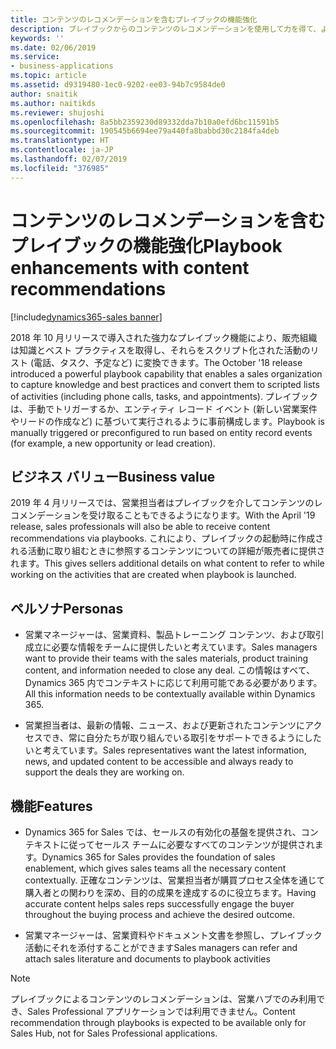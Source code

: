 ```yaml
---
title: コンテンツのレコメンデーションを含むプレイブックの機能強化
description: プレイブックからのコンテンツのレコメンデーションを使用して力を得て、より多くの取引を成立させてください。
keywords: ''
ms.date: 02/06/2019
ms.service:
- business-applications
ms.topic: article
ms.assetid: d9319480-1ec0-9202-ee03-94b7c9584de0
author: snaitik
ms.author: naitikds
ms.reviewer: shujoshi
ms.openlocfilehash: 8a5bb2359230d89332dda7b10a0efd6bc11591b5
ms.sourcegitcommit: 190545b6694ee79a440fa8babbd30c2184fa4deb
ms.translationtype: HT
ms.contentlocale: ja-JP
ms.lasthandoff: 02/07/2019
ms.locfileid: "376985"
---
```

#  <a name="playbook-enhancements-with-content-recommendations"></a><span data-ttu-id="305ff-103">コンテンツのレコメンデーションを含むプレイブックの機能強化</span><span class="sxs-lookup"><span data-stu-id="305ff-103">Playbook enhancements with content recommendations</span></span>
[!include[dynamics365-sales banner](../includes/dynamics365-sales.md)]



<span data-ttu-id="305ff-104">2018 年 10 月リリースで導入された強力なプレイブック機能により、販売組織は知識とベスト プラクティスを取得し、それらをスクリプト化された活動のリスト (電話、タスク、予定など) に変換できます。</span><span class="sxs-lookup"><span data-stu-id="305ff-104">The October '18 release introduced a powerful playbook capability that enables a sales organization to capture knowledge and best practices and convert them to scripted lists of activities (including phone calls, tasks, and appointments).</span></span> <span data-ttu-id="305ff-105">プレイブックは、手動でトリガーするか、エンティティ レコード イベント (新しい営業案件やリードの作成など) に基づいて実行されるように事前構成します。</span><span class="sxs-lookup"><span data-stu-id="305ff-105">Playbook is manually triggered or preconfigured to run based on entity record events (for example, a new opportunity or lead creation).</span></span> 

## <a name="business-value"></a><span data-ttu-id="305ff-106">ビジネス バリュー</span><span class="sxs-lookup"><span data-stu-id="305ff-106">Business value</span></span> 

<span data-ttu-id="305ff-107">2019 年 4 月リリースでは、営業担当者はプレイブックを介してコンテンツのレコメンデーションを受け取ることもできるようになります。</span><span class="sxs-lookup"><span data-stu-id="305ff-107">With the April '19 release, sales professionals will also be able to receive content recommendations via playbooks.</span></span> <span data-ttu-id="305ff-108">これにより、プレイブックの起動時に作成される活動に取り組むときに参照するコンテンツについての詳細が販売者に提供されます。</span><span class="sxs-lookup"><span data-stu-id="305ff-108">This gives sellers additional details on what content to refer to while working on the activities that are created when playbook is launched.</span></span>

## <a name="personas"></a><span data-ttu-id="305ff-109">ペルソナ</span><span class="sxs-lookup"><span data-stu-id="305ff-109">Personas</span></span>

-   <span data-ttu-id="305ff-110">営業マネージャーは、営業資料、製品トレーニング コンテンツ、および取引成立に必要な情報をチームに提供したいと考えています。</span><span class="sxs-lookup"><span data-stu-id="305ff-110">Sales managers want to provide their teams with the sales materials, product training content, and information needed to close any deal.</span></span> <span data-ttu-id="305ff-111">この情報はすべて、Dynamics 365 内でコンテキストに応じて利用可能である必要があります。</span><span class="sxs-lookup"><span data-stu-id="305ff-111">All this information needs to be contextually available within Dynamics 365.</span></span>

-   <span data-ttu-id="305ff-112">営業担当者は、最新の情報、ニュース、および更新されたコンテンツにアクセスでき、常に自分たちが取り組んでいる取引をサポートできるようにしたいと考えています。</span><span class="sxs-lookup"><span data-stu-id="305ff-112">Sales representatives want the latest information, news, and updated content to be accessible and always ready to support the deals they are working on.</span></span>

## <a name="features"></a><span data-ttu-id="305ff-113">機能</span><span class="sxs-lookup"><span data-stu-id="305ff-113">Features</span></span>

-   <span data-ttu-id="305ff-114">Dynamics 365 for Sales では、セールスの有効化の基盤を提供され、コンテキストに従ってセールス チームに必要なすべてのコンテンツが提供されます。</span><span class="sxs-lookup"><span data-stu-id="305ff-114">Dynamics 365 for Sales provides the foundation of sales enablement, which gives sales teams all the necessary content contextually.</span></span> <span data-ttu-id="305ff-115">正確なコンテンツは、営業担当者が購買プロセス全体を通じて購入者との関わりを深め、目的の成果を達成するのに役立ちます。</span><span class="sxs-lookup"><span data-stu-id="305ff-115">Having accurate content helps sales reps successfully engage the buyer throughout the buying process and achieve the desired outcome.</span></span>
    
-   <span data-ttu-id="305ff-116">営業マネージャーは、営業資料やドキュメント文書を参照し、プレイブック活動にそれを添付することができます</span><span class="sxs-lookup"><span data-stu-id="305ff-116">Sales managers can refer and attach sales literature and documents to playbook activities</span></span>

> [!NOTE]
> <span data-ttu-id="305ff-117">プレイブックによるコンテンツのレコメンデーションは、営業ハブでのみ利用でき、Sales Professional アプリケーションでは利用できません。</span><span class="sxs-lookup"><span data-stu-id="305ff-117">Content recommendation through playbooks is expected to be available only for Sales Hub, not for Sales Professional applications.</span></span>
